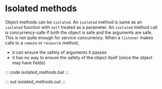 # Isolated methods

Object methods can be `isolated`. An `isolated` method is same as an `isolated` function with
`self` treated as a parameter. An `isolated` method call is concurrency-safe if both the object
is safe and the arguments are safe. This is not quite enough for service concurrency. When
a `listener` makes calls to a `remote` or `resource` method,
<ul>
<li>it can ensure the safety of arguments it passes</li>
<li>it has no way to ensure the safety of the object itself (since the object may have fields)</li>
</ul>

::: code isolated_methods.bal :::

::: out isolated_methods.out :::